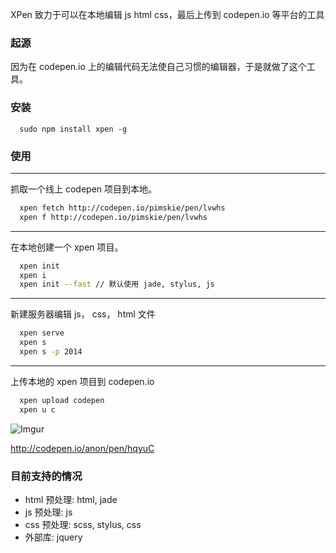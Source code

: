 XPen 致力于可以在本地编辑 js html css，最后上传到 codepen.io 等平台的工具

### 起源

因为在 codepen.io 上的编辑代码无法使自己习惯的编辑器，于是就做了这个工具。

### 安装

```
  sudo npm install xpen -g
```

### 使用

---

抓取一个线上 codepen 项目到本地。

```bash
  xpen fetch http://codepen.io/pimskie/pen/lvwhs
  xpen f http://codepen.io/pimskie/pen/lvwhs
```

---

在本地创建一个 xpen 项目。

```bash
  xpen init
  xpen i
  xpen init --fast // 默认使用 jade, stylus, js
```

---

新建服务器编辑 js， css， html 文件

```bash
  xpen serve
  xpen s
  xpen s -p 2014
```

---

上传本地的 xpen 项目到 codepen.io

```bash
  xpen upload codepen
  xpen u c
```

![Imgur](http://i.imgur.com/EcRL2Q6.png)

http://codepen.io/anon/pen/hqyuC


### 目前支持的情况

- html 预处理: html, jade
- js 预处理: js
- css 预处理: scss, stylus, css
- 外部库: jquery
